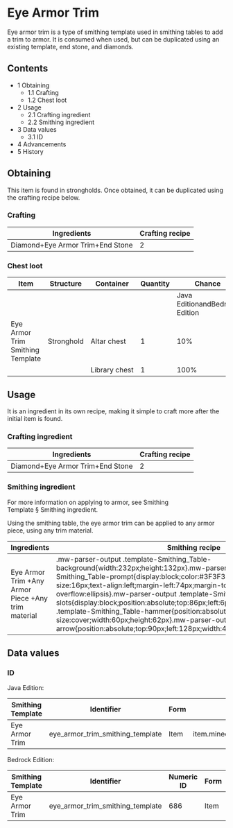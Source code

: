 # Eye Armor Trim
Eye armor trim is a type of smithing template used in smithing tables to add a trim to armor. It is consumed when used, but can be duplicated using an existing template, end stone, and diamonds.

## Contents
- 1 Obtaining
	- 1.1 Crafting
	- 1.2 Chest loot
- 2 Usage
	- 2.1 Crafting ingredient
	- 2.2 Smithing ingredient
- 3 Data values
	- 3.1 ID
- 4 Advancements
- 5 History

## Obtaining
This item is found in strongholds. Once obtained, it can be duplicated using the crafting recipe below.

### Crafting
| Ingredients                      | Crafting recipe |
|----------------------------------|-----------------|
| Diamond+Eye Armor Trim+End Stone | 2               |

### Chest loot
| Item                             | Structure  | Container     | Quantity | Chance                         |
|----------------------------------|------------|---------------|----------|--------------------------------|
|                                  |            |               |          | Java EditionandBedrock Edition |
| Eye Armor Trim Smithing Template | Stronghold | Altar chest   | 1        | 10%                            |
|                                  |            | Library chest | 1        | 100%                           |

## Usage
It is an ingredient in its own recipe, making it simple to craft more after the initial item is found.

### Crafting ingredient
| Ingredients                      | Crafting recipe |
|----------------------------------|-----------------|
| Diamond+Eye Armor Trim+End Stone | 2               |

### Smithing ingredient
For more information on applying to armor, see Smithing Template § Smithing ingredient.

Using the smithing table, the eye armor trim can be applied to any armor piece, using any trim material.

| Ingredients                                        | Smithing recipe                                                                                                                                                                                                                                                                                                                                                                                                                                                                                                                                                                                                                                           |
|----------------------------------------------------|-----------------------------------------------------------------------------------------------------------------------------------------------------------------------------------------------------------------------------------------------------------------------------------------------------------------------------------------------------------------------------------------------------------------------------------------------------------------------------------------------------------------------------------------------------------------------------------------------------------------------------------------------------------|
| Eye Armor Trim +Any Armor Piece +Any trim material | .mw-parser-output .template-Smithing_Table-background{width:232px;height:132px}.mw-parser-output .template-Smithing_Table-prompt{display:block;color:#3F3F3F;font-family:Minecraft;font-size:16px;text-align:left;margin-left:74px;margin-top:24px;overflow:hidden;text-overflow:ellipsis}.mw-parser-output .template-Smithing_Table-slots{display:block;position:absolute;top:86px;left:6px}.mw-parser-output .template-Smithing_Table-hammer{position:absolute;top:6px;left:6px;background-size:cover;width:60px;height:62px}.mw-parser-output .template-Smithing_Table-arrow{position:absolute;top:90px;left:128px;width:44px;height:30px}Upgrade Gear |

## Data values
### ID
Java Edition:

| Smithing Template | Identifier                       | Form | Translation key                                                           |
|-------------------|----------------------------------|------|---------------------------------------------------------------------------|
| Eye Armor Trim    | eye_armor_trim_smithing_template | Item | item.minecraft.eye_armor_trim_smithing_templatetrim_pattern.minecraft.eye |

Bedrock Edition:

| Smithing Template | Identifier                       | Numeric ID | Form | Translation key                                  |
|-------------------|----------------------------------|------------|------|--------------------------------------------------|
| Eye Armor Trim    | eye_armor_trim_smithing_template | 686        | Item | item.smithing_template.nametrim_pattern.eye.name |


